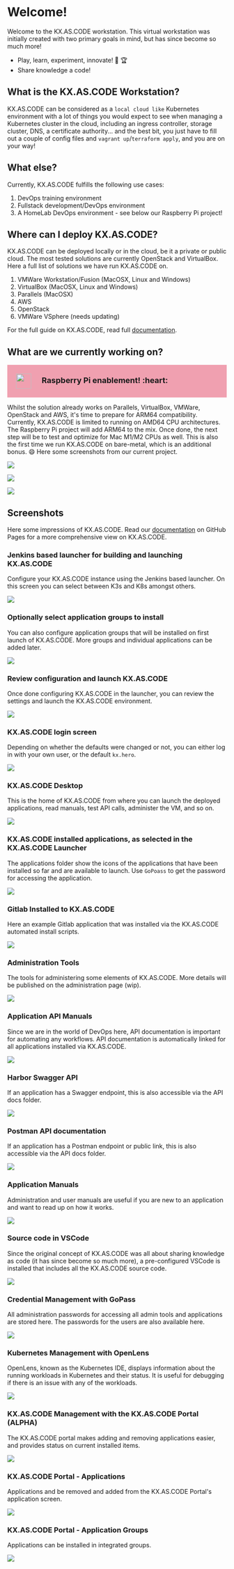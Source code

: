 # Welcome!

Welcome to the KX.AS.CODE workstation. This virtual workstation was initially created with two primary goals in mind, but has since become so much more!

*   Play, learn, experiment, innovate! :muscle: :trophy:
*   Share knowledge a code!

## What is the KX.AS.CODE Workstation?

KX.AS.CODE can be considered as a `local cloud like` Kubernetes environment with a lot of things you would expect to see when managing a Kubernetes cluster in the cloud, including an ingress controller, storage cluster, DNS, a certificate authority... and the best bit, you just have to fill out a couple of config files and `vagrant up`/`terraform apply`, and you are on your way!

## What else?

Currently, KX.AS.CODE fulfills the following use cases:

1. DevOps training environment
2. Fullstack development/DevOps environment
3. A HomeLab DevOps environment - see below our Raspberry Pi project!

## Where can I deploy KX.AS.CODE?
KX.AS.CODE can be deployed locally or in the cloud, be it a private or public cloud. The most tested solutions are currently OpenStack and VirtualBox. Here a full list of solutions we have run KX.AS.CODE on.

1. VMWare Workstation/Fusion (MacOSX, Linux and Windows)
2. VirtualBox (MacOSX, Linux and Windows)
3. Parallels (MacOSX)
4. AWS
5. OpenStack
6. VMWare VSphere (needs updating)

For the full guide on KX.AS.CODE, read full [documentation](https://accenture.github.io/kx.as.code/).

## What are we currently working on?

<div style="background-color:rgb(220, 20, 60, 0.4); padding: 20px">
<span style="vertical-align: middle; display: inline-block;">
<img src="https://github.com/Accenture/kx.as.code/raw/main/docs/assets/images/raspberrypi_logo.png" width="35px"></span>
<span style="margin-left: 20px; font-size: large"><b>Raspberry Pi enablement! :heart: </b> 
</span>
</div>

<span>Whilst the solution already works on Parallels, VirtualBox, VMWare, OpenStack and AWS, it's time to prepare for ARM64 compatibility. Currently, KX.AS.CODE is limited to running on AMD64 CPU architectures. The Raspberry Pi project will add ARM64 to the mix. Once done, the next step will be to test and optimize for Mac M1/M2 CPUs as well.
This is also the first time we run KX.AS.CODE on bare-metal, which is an additional bonus. :smile:
Here some screenshots from our current project.

![](docs/assets/images/Raspberry_PI_Setup_1.jpg)

![](docs/assets/images/Raspberry_PI_Setup_3.jpg)

![](docs/assets/images/Raspberry_PI_Setup_4.jpg)

## Screenshots

Here some impressions of KX.AS.CODE. Read our [documentation](https://accenture.github.io/kx.as.code/) on GitHub Pages for a more comprehensive view on KX.AS.CODE.

### Jenkins based launcher for building and launching KX.AS.CODE

Configure your KX.AS.CODE instance using the Jenkins based launcher. On this screen you can select between K3s and K8s amongst others.

![](docs/assets/images/jenkins_minimal_setup.png)

### Optionally select application groups to install

You can also configure application groups that will be installed on first launch of KX.AS.CODE. More groups and individual applications can be added later.

![](docs/assets/images/jenkins_installation_groups.png)

### Review configuration and launch KX.AS.CODE

Once done configuring KX.AS.CODE in the launcher, you can review the settings and launch the KX.AS.CODE environment.

![](docs/assets/images/jenkins_minimal_setup5.png)

### KX.AS.CODE login screen

Depending on whether the defaults were changed or not, you can either log in with your own user, or the default `kx.hero`.

![](docs/assets/images/kx.as.code_login_screen.png)

### KX.AS.CODE Desktop

This is the home of KX.AS.CODE from where you can launch the deployed applications, read manuals, test API calls, administer the VM, and so on.

![](docs/assets/images/kx.as.code_desktop.png)

### KX.AS.CODE installed applications, as selected in the KX.AS.CODE Launcher

The applications folder show the icons of the applications that have been installed so far and are available to launch. Use `GoPoass` to get the password for accessing the application.

![](docs/assets/images/kx.as.code_applications.png)

### Gitlab Installed to KX.AS.CODE

Here an example Gitlab application that was installed via the KX.AS.CODE automated install scripts.

![](docs/assets/images/kx.as.code_gitlab.png)

### Administration Tools

The tools for administering some elements of KX.AS.CODE. More details will be published on the administration page (wip).

![](docs/assets/images/kx.as.code_admin_tools.png)

### Application API Manuals

Since we are in the world of DevOps here, API documentation is important for automating any workflows. API documentation is automatically linked for all applications installed via KX.AS.CODE.

![](docs/assets/images/kx.as.code_api_docs.png)

### Harbor Swagger API

If an application has a Swagger endpoint, this is also accessible via the API docs folder.

![](docs/assets/images/kx.as.code_harbor_swagger.png)

### Postman API documentation

If an application has a Postman endpoint or public link, this is also accessible via the API docs folder.

![](docs/assets/images/kx.as.code_mattermost_postman.png)

### Application Manuals

Administration and user manuals are useful if you are new to an application and want to read up on how it works.

![](docs/assets/images/kx.as.code_application_user_manuals.png)

### Source code in VSCode

Since the original concept of KX.AS.CODE was all about sharing knowledge as code (it has since become so much more), a pre-configured VSCode is installed that includes all the KX.AS.CODE source code.

![](assets/images/kx.as.code_vscode.png)

### Credential Management with GoPass

All administration passwords for accessing all admin tools and applications are stored here. The passwords for the users are also available here.

![](docs/assets/images/kx.as.code_gopass.png)

### Kubernetes Management with OpenLens

OpenLens, known as the Kubernetes IDE, displays information about the running workloads in Kubernetes and their status. It is useful for debugging if there is an issue with any of the workloads.

![](docs/assets/images/kx.as.code_openlens.png)

### KX.AS.CODE Management with the KX.AS.CODE Portal (ALPHA)

The KX.AS.CODE portal makes adding and removing applications easier, and provides status on current installed items.

![](docs/assets/images/kx.as.code_portal.png)

### KX.AS.CODE Portal - Applications

Applications and be removed and added from the KX.AS.CODE Portal's application screen.

![](docs/assets/images/kx.as.code_portal_applications.png)

### KX.AS.CODE Portal - Application Groups

Applications can be installed in integrated groups.

![](docs/assets/images/kx.as.code_portal_application_groups.png)

